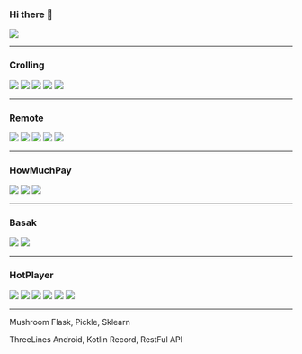 ### Hi there 👋
<a href="https://hits.seeyoufarm.com"><img src="https://hits.seeyoufarm.com/api/count/incr/badge.svg?url=https%3A%2F%2Fgithub.com%2Fakffhaos95&count_bg=%2379C83D&title_bg=%23555555&icon=&icon_color=%23E7E7E7&title=hits&edge_flat=false"/></a>
<hr>

<h3>Crolling</h3>
<p>
  <img src="https://img.shields.io/badge/Android-3DDC84?style=flat-square&logo=Android&logoColor=white"/></a>
  <img src="https://img.shields.io/badge/Android Studio-3DDC84?style=flat-square&logo=Android Studio&logoColor=white"/></a>
  <img src="https://img.shields.io/badge/Java-007396?style=flat-square&logo=Java&logoColor=white"/></a>
  <img src="https://img.shields.io/badge/Firebase-FFCA28?style=flat-square&logo=Firebase&logoColor=white"/></a> 
  <img src="https://img.shields.io/badge/Crolling-1299F3?style=flat-square&logoColor=white"/></a> 
</p>

<hr>
<h3>Remote</h3>
<p>
  <img src="https://img.shields.io/badge/Android-3DDC84?style=flat-square&logo=Android&logoColor=white"/></a>
  <img src="https://img.shields.io/badge/Android Studio-3DDC84?style=flat-square&logo=Android Studio&logoColor=white"/></a>
  <img src="https://img.shields.io/badge/Java-007396?style=flat-square&logo=Java&logoColor=white"/></a>
  <img src="https://img.shields.io/badge/Socket.io-010101?style=flat-square&logo=Socket.io&logoColor=white"/></a>
  <img src="https://img.shields.io/badge/Arduino-00979D?style=flat-square&logo=Arduino&logoColor=white"/></a>
</p>

<hr>
<h3>HowMuchPay</h3>
<p>
  <img src="https://img.shields.io/badge/Android-3DDC84?style=flat-square&logo=Android&logoColor=white"/></a>
  <img src="https://img.shields.io/badge/Android Studio-3DDC84?style=flat-square&logo=Android Studio&logoColor=white"/></a>
  <img src="https://img.shields.io/badge/Kotlin-0095D5?style=flat-square&logo=Kotlin&logoColor=white"/></a>
</p>

<hr>
<h3>Basak</h3>
<p>
  <img src="https://img.shields.io/badge/Java-007396?style=flat-square&logo=Java&logoColor=white"/></a>
  <img src="https://img.shields.io/badge/Spring-6DB33F?style=flat-square&logo=Spring&logoColor=white"/></a>
</p>

<hr>
<h3>HotPlayer</h3>
<p>
  <img src="https://img.shields.io/badge/Python-3776AB?style=flat-square&logo=Python&logoColor=white"/></a> 
  <img src="https://img.shields.io/badge/Flask-000000?style=flat-square&logo=Flask&logoColor=white"/></a> 
  <img src="https://img.shields.io/badge/pandas-150458?style=flat-square&logo=pandas&logoColor=white"/></a> 
  <img src="https://img.shields.io/badge/Numpy-013243?style=flat-square&logo=Numpy&logoColor=white"/></a> 
  <img src="https://img.shields.io/badge/Folium-77B829?style=flat-square&logo=Folium&logoColor=white"/></a> 
  <img src="https://img.shields.io/badge/Chart.js-AA344D?style=flat-square&logoColor=white"/></a>
</p>

<hr>
Mushroom
Flask, Pickle, Sklearn



ThreeLines
Android, Kotlin
Record, RestFul API
